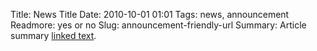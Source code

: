 Title: News Title 
Date: 2010-10-01 01:01 
Tags: news, announcement 
Readmore: yes or no
Slug: announcement-friendly-url 
Summary: Article summary [linked text](http://www.google.com).